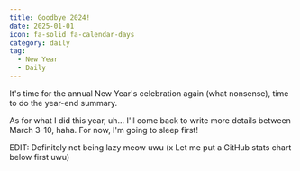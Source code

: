 ```yaml
---
title: Goodbye 2024!
date: 2025-01-01
icon: fa-solid fa-calendar-days
category: daily
tag:
  - New Year
  - Daily
---
```


It's time for the annual New Year's celebration again (what nonsense), time to do the year-end summary.

As for what I did this year, uh... I'll come back to write more details between March 3-10, haha. For now, I'm going to sleep first!

EDIT: Definitely not being lazy meow uwu (x Let me put a GitHub stats chart below first uwu)

<GithubUserStats users="Pysio2007" :year="2024" /> 